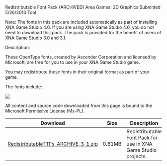 Redistributable Font Pack (ARCHIVED)
Area
Games: 2D Graphics
Submitted
5/26/2010
Tool

Note: The fonts in this pack are included automatically as part of installing XNA Game Studio 4.0. If you are using XNA Game Studio 4.0, you do not need to download this pack. The pack is provided for the benefit of users of XNA Game Studio 3.0 and 3.1.

Description:

These OpenType fonts, created by Ascender Corporation and licensed by Microsoft, are free for you to use in your XNA Game Studio game.

You may redistribute these fonts in their original format as part of your game.

The fonts include:

![](https://github.com/kniEngine/XNAGameStudio/blob/master/Images/redistfonts.png)



All content and source code downloaded from this page is bound to the Microsoft Permissive License (Ms-PL).

Download | Size | Description
---|---|---|
[RedistributableTTFs_ARCHIVE_3_1.zip](https://github.com/kniEngine/XNAGameStudio/blob/master/Samples/RedistributableTTFs_ARCHIVE_3_1.zip?raw=true) | 0.61MB | Redistributable Font Pack for use in XNA Game Studio projects. 
